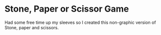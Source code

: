 # Stone, Paper or Scissor Game
Had some free time up my sleeves so I created this non-graphic version of Stone, paper and scissors.
